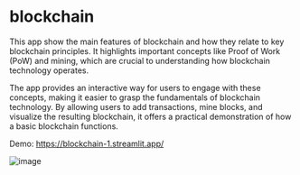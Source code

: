 # blockchain
This app show the main features of blockchain and how they relate to key blockchain principles. It highlights important concepts like Proof of Work (PoW) and mining, which are crucial to understanding how blockchain technology operates.

The app provides an interactive way for users to engage with these concepts, making it easier to grasp the fundamentals of blockchain technology. By allowing users to add transactions, mine blocks, and visualize the resulting blockchain, it offers a practical demonstration of how a basic blockchain functions.

Demo: https://blockchain-1.streamlit.app/


![image](https://github.com/user-attachments/assets/9b7801f5-bd8a-42dd-97a5-706bca0dd36b)
